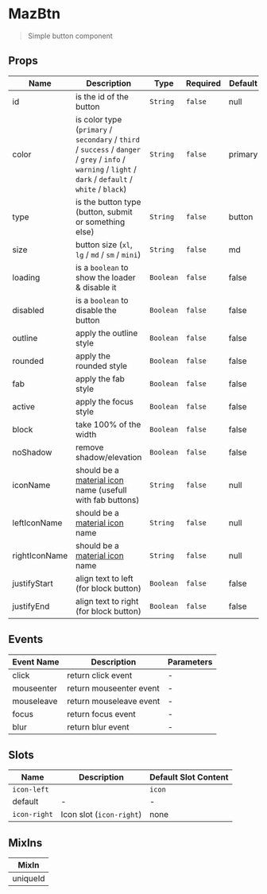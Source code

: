 # MazBtn

> Simple button component

## Props

<!-- @vuese:MazBtn:props:start -->
|Name|Description|Type|Required|Default|
|---|---|---|---|---|
|id|is the id of the button|`String`|`false`|null|
|color|is color type (`primary` / `secondary` / `third` / `success` / `danger` / `grey` / `info` / `warning` / `light` / `dark` / `default` / `white` / `black`)|`String`|`false`|primary|
|type|is the button type (button, submit or something else)|`String`|`false`|button|
|size|button size (`xl`, `lg` / `md` / `sm` / `mini`)|`String`|`false`|md|
|loading|is a `boolean` to show the loader & disable it|`Boolean`|`false`|false|
|disabled|is a `boolean` to disable the button|`Boolean`|`false`|false|
|outline|apply the outline style|`Boolean`|`false`|false|
|rounded|apply the rounded style|`Boolean`|`false`|false|
|fab|apply the fab style|`Boolean`|`false`|false|
|active|apply the focus style|`Boolean`|`false`|false|
|block|take 100% of the width|`Boolean`|`false`|false|
|noShadow|remove shadow/elevation|`Boolean`|`false`|false|
|iconName|should be a [material icon](https://material.io/resources/icons/) name (usefull with fab buttons)|`String`|`false`|null|
|leftIconName|should be a [material icon](https://material.io/resources/icons/) name|`String`|`false`|null|
|rightIconName|should be a [material icon](https://material.io/resources/icons/) name|`String`|`false`|null|
|justifyStart|align text to left (for block button)|`Boolean`|`false`|false|
|justifyEnd|align text to right (for block button)|`Boolean`|`false`|false|

<!-- @vuese:MazBtn:props:end -->


## Events

<!-- @vuese:MazBtn:events:start -->
|Event Name|Description|Parameters|
|---|---|---|
|click|return click event|-|
|mouseenter|return mouseenter event|-|
|mouseleave|return mouseleave event|-|
|focus|return focus event|-|
|blur|return blur event|-|

<!-- @vuese:MazBtn:events:end -->


## Slots

<!-- @vuese:MazBtn:slots:start -->
|Name|Description|Default Slot Content|
|---|---|---|
|`icon-left` || `icon`|Icon slot (`icon-left`)|none|
|default|-|-|
|`icon-right`|Icon slot (`icon-right`)|none|

<!-- @vuese:MazBtn:slots:end -->


## MixIns

<!-- @vuese:MazBtn:mixIns:start -->
|MixIn|
|---|
|uniqueId|

<!-- @vuese:MazBtn:mixIns:end -->


